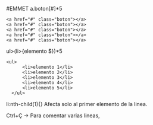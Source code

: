 #EMMET
a.boton[#]*5
~~~
<a href="#" class="boton"></a>
<a href="#" class="boton"></a>
<a href="#" class="boton"></a>
<a href="#" class="boton"></a>
<a href="#" class="boton"></a>
~~~


ul>(li>{elemento $})*5
~~~
<ul>
      <li>elemento 1</li>
      <li>elemento 2</li>
      <li>elemento 3</li>
      <li>elemento 4</li>
      <li>elemento 5</li>
  </ul>
~~~

li:nth-child(1){}
Afecta solo al primer elemento de la linea.


Ctrl+Ç -> Para comentar varias lineas,